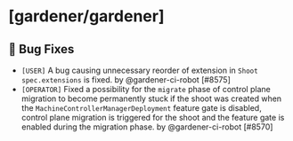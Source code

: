 # [gardener/gardener]

## 🐛 Bug Fixes

- `[USER]` A bug causing unnecessary reorder of extension in `Shoot` `spec.extensions` is fixed. by @gardener-ci-robot [#8575]
- `[OPERATOR]` Fixed a possibility for the `migrate` phase of control plane migration to become permanently stuck if the shoot was created when the `MachineControllerManagerDeployment` feature gate is disabled, control plane migration is triggered for the shoot and the feature gate is enabled during the migration phase. by @gardener-ci-robot [#8570]